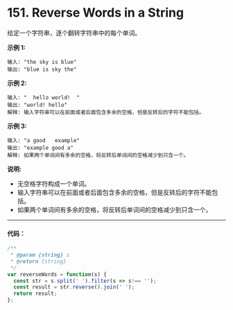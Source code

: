 # 151. Reverse Words in a String

给定一个字符串，逐个翻转字符串中的每个单词。

**示例 1:**
```
输入: "the sky is blue"
输出: "blue is sky the"
```

**示例 2:**
```
输入: "  hello world!  "
输出: "world! hello"
解释: 输入字符串可以在前面或者后面包含多余的空格，但是反转后的字符不能包括。
```

**示例 3:**
```
输入: "a good   example"
输出: "example good a"
解释: 如果两个单词间有多余的空格，将反转后单词间的空格减少到只含一个。
```

**说明:**
- 无空格字符构成一个单词。
- 输入字符串可以在前面或者后面包含多余的空格，但是反转后的字符不能包括。
- 如果两个单词间有多余的空格，将反转后单词间的空格减少到只含一个。

--- 



#### 代码：

```js
/**
 * @param {string} s
 * @return {string}
 */
var reverseWords = function(s) {
  const str = s.split(' ').filter(s => s!== '');
  const result = str.reverse().join(' ');
  return result;
};
```